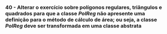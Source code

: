 ### 40 - Alterar o exercício sobre polígonos regulares, triângulos e quadrados para que a classe *PolReg* não apresente uma definição para o método de cálculo de área; ou seja, a classe *PolReg* deve ser transformada em uma classe abstrata